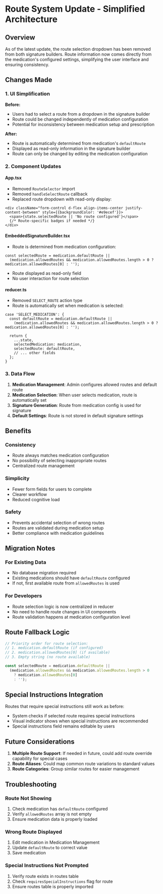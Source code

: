 # Route System Update - Simplified Architecture

## Overview

As of the latest update, the route selection dropdown has been removed from both signature builders. Route information now comes directly from the medication's configured settings, simplifying the user interface and ensuring consistency.

## Changes Made

### 1. UI Simplification

**Before:**
- Users had to select a route from a dropdown in the signature builder
- Route could be changed independently of medication configuration
- Potential for inconsistency between medication setup and prescription

**After:**
- Route is automatically determined from medication's `defaultRoute`
- Displayed as read-only information in the signature builder
- Route can only be changed by editing the medication configuration

### 2. Component Updates

#### App.tsx
- Removed `RouteSelector` import
- Removed `handleSelectRoute` callback
- Replaced route dropdown with read-only display:
```tsx
<div className="form-control d-flex align-items-center justify-content-between" style={{backgroundColor: '#e9ecef'}}>
  <span>{state.selectedRoute || 'No route configured'}</span>
  {/* Route-specific badges if needed */}
</div>
```

#### EmbeddedSignatureBuilder.tsx
- Route is determined from medication configuration:
```tsx
const selectedRoute = medication.defaultRoute || 
  (medication.allowedRoutes && medication.allowedRoutes.length > 0 ? medication.allowedRoutes[0] : '');
```
- Route displayed as read-only field
- No user interaction for route selection

#### reducer.ts
- Removed `SELECT_ROUTE` action type
- Route is automatically set when medication is selected:
```tsx
case 'SELECT_MEDICATION': {
  const defaultRoute = medication.defaultRoute || 
    (medication.allowedRoutes && medication.allowedRoutes.length > 0 ? medication.allowedRoutes[0] : '');
  
  return {
    ...state,
    selectedMedication: medication,
    selectedRoute: defaultRoute,
    // ... other fields
  };
}
```

### 3. Data Flow

1. **Medication Management**: Admin configures allowed routes and default route
2. **Medication Selection**: When user selects medication, route is automatically set
3. **Signature Generation**: Route from medication config is used for signature
4. **Default Settings**: Route is not stored in default signature settings

## Benefits

### Consistency
- Route always matches medication configuration
- No possibility of selecting inappropriate routes
- Centralized route management

### Simplicity
- Fewer form fields for users to complete
- Clearer workflow
- Reduced cognitive load

### Safety
- Prevents accidental selection of wrong routes
- Routes are validated during medication setup
- Better compliance with medication guidelines

## Migration Notes

### For Existing Data
- No database migration required
- Existing medications should have `defaultRoute` configured
- If not, first available route from `allowedRoutes` is used

### For Developers
- Route selection logic is now centralized in reducer
- No need to handle route changes in UI components
- Route validation happens at medication configuration level

## Route Fallback Logic

```typescript
// Priority order for route selection:
// 1. medication.defaultRoute (if configured)
// 2. medication.allowedRoutes[0] (if available)
// 3. Empty string (no route available)

const selectedRoute = medication.defaultRoute || 
  (medication.allowedRoutes && medication.allowedRoutes.length > 0 
    ? medication.allowedRoutes[0] 
    : '');
```

## Special Instructions Integration

Routes that require special instructions still work as before:
- System checks if selected route requires special instructions
- Visual indicator shows when special instructions are recommended
- Special instructions field remains editable by users

## Future Considerations

1. **Multiple Route Support**: If needed in future, could add route override capability for special cases
2. **Route Aliases**: Could map common route variations to standard values
3. **Route Categories**: Group similar routes for easier management

## Troubleshooting

### Route Not Showing
1. Check medication has `defaultRoute` configured
2. Verify `allowedRoutes` array is not empty
3. Ensure medication data is properly loaded

### Wrong Route Displayed
1. Edit medication in Medication Management
2. Update `defaultRoute` to correct value
3. Save medication

### Special Instructions Not Prompted
1. Verify route exists in routes table
2. Check `requiresSpecialInstructions` flag for route
3. Ensure routes table is properly imported